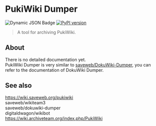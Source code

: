 # PukiWiki Dumper


![Dynamic JSON Badge](https://img.shields.io/badge/dynamic/json?url=https%3A%2F%2Farchive.org%2Fadvancedsearch.php%3Fq%3Dsubject%3APukiWikiDumper%26rows%3D1%26page%3D1%26output%3Djson&query=%24.response.numFound&label=PukiWiki%20Dumps%40IA)
[![PyPI version](https://badge.fury.io/py/pukiwikidumper.svg)](https://badge.fury.io/py/pukiwikidumper)

> A tool for archiving PukiWiki.

## About

There is no detailed documentation yet.  
PukiWiki Dumper is very similar to [saveweb/DokuWiki-Dumper](https://github.com/saveweb/DokuWiki-Dumper), you can refer to the documentation of DokuWiki Dumper.

## See also

<https://wiki.saveweb.org/pukiwiki>  
saveweb/wikiteam3  
saveweb/dokuwiki-dumper  
digitaldwagon/wikibot  
<https://wiki.archiveteam.org/index.php/PukiWiki>
